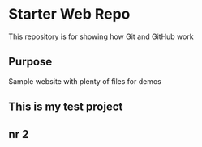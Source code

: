 # Starter Web Repo

This repository is for showing how Git and GitHub work

## Purpose

Sample website with plenty of files for demos

## This is my test project

## nr 2